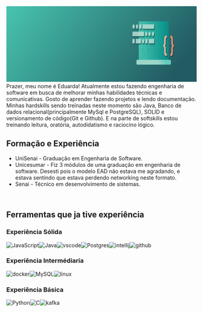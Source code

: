 <img src="GreenComputer(2).png" height="200px" width="100%">
<bold>Prazer, meu nome é Eduarda!</bold> Atualmente estou fazendo engenharia de software em busca de melhorar minhas habilidades técnicas e comunicativas. Gosto de aprender fazendo projetos e lendo documentação. Minhas hardskills sendo treinadas neste momento são Java, Banco de dados relacional(principalmente MySql e PostgreSQL), SOLID e versionamento de código(Git e Github). E na parte de softskills estou treinando leitura, oratória, autodidatismo e raciocino lógico.

## Formação e Experiência

<ul>
  <li>UniSenai - Graduação em Engenharia de Software.</li>
  <li>Unicesumar - Fiz 3 módulos de uma graduação em engenharia de software. Desesti pois o modelo EAD não estava me agradando, e estava sentindo que estava perdendo networking neste formato.</li>
  <li>Senai - Técnico em desenvolvimento de sistemas.</li>
</ul>

<br>

## Ferramentas que ja tive experiência


### Experiência Sólida

 ![JavaScript](https://img.shields.io/badge/JavaScript-F7DF1E?style=for-the-badge&logo=javascript&logoColor=black)![Java](https://img.shields.io/badge/Java-007396?style=for-the-badge&logo=java&logoColor=white)![vscode](https://img.shields.io/badge/Visual%20Studio%20Code-007ACC.svg?style=for-the-badge&logo=Visual-Studio-Code&logoColor=white)![Postgres](https://img.shields.io/badge/postgres-%23316192.svg?style=for-the-badge&logo=postgresql&logoColor=white)![intellij](https://img.shields.io/badge/IntelliJ%20IDEA-000000.svg?style=for-the-badge&logo=IntelliJ-IDEA&logoColor=white)![github](https://img.shields.io/badge/GitHub-181717.svg?style=for-the-badge&logo=GitHub&logoColor=white)

 ### Experiência Intermédiaria
 ![docker](https://img.shields.io/badge/Docker-2496ED.svg?style=for-the-badge&logo=Docker&logoColor=white)![MySQL](https://img.shields.io/badge/mysql-4479A1.svg?style=for-the-badge&logo=mysql&logoColor=white)![linux](https://img.shields.io/badge/Linux-FCC624.svg?style=for-the-badge&logo=Linux&logoColor=black)

### Experiência Básica
![Python](https://img.shields.io/badge/Python-3776AB?style=for-the-badge&logo=python&logoColor=white)![C](https://img.shields.io/badge/C-00599C?style=for-the-badge&logo=c&logoColor=white)![kafka](https://img.shields.io/badge/Apache%20Kafka-231F20.svg?style=for-the-badge&logo=Apache-Kafka&logoColor=white)

